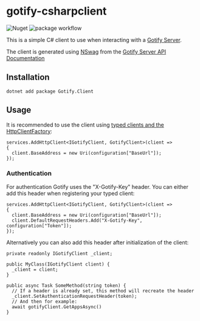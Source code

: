 # gotify-csharpclient
![Nuget](https://img.shields.io/nuget/v/Gotify.Client)
![package workflow](https://github.com/panmau/gotify-csharpclient/actions/workflows/nuget-publish.yml/badge.svg)

This is a simple C# client to use when interacting with a [Gotify Server](https://github.com/gotify/server).

The client is generated using [NSwag](https://github.com/RicoSuter/NSwag) from the [Gotify Server API Documentation](https://gotify.net/api-docs)

## Installation
`dotnet add package Gotify.Client`

## Usage

It is recommended to use the client using [typed clients and the HttpClientFactory](https://docs.microsoft.com/en-us/dotnet/architecture/microservices/implement-resilient-applications/use-httpclientfactory-to-implement-resilient-http-requests#how-to-use-typed-clients-with-ihttpclientfactory):
```
services.AddHttpClient<IGotifyClient, GotifyClient>(client =>
{
  client.BaseAddress = new Uri(configuration["BaseUrl"]);
});
```

### Authentication
For authentication Gotify uses the "X-Gotify-Key" header. You can either add this header when registering your typed client:
```
services.AddHttpClient<IGotifyClient, GotifyClient>(client =>
{
  client.BaseAddress = new Uri(configuration["BaseUrl"]);
  client.DefaultRequestHeaders.Add("X-Gotify-Key", configuration["Token"]);
});
```

Alternatively you can also add this header after initialization of the client:
```
private readonly IGotifyClient _client;

public MyClass(IGotifyClient client) {
  _client = client;
}

public async Task SomeMethod(string token) {
  // If a header is already set, this method will recreate the header
  _client.SetAuthenticationRequestHeader(token);
  // And then for example:
  await gotifyClient.GetAppsAsync()
}
```
